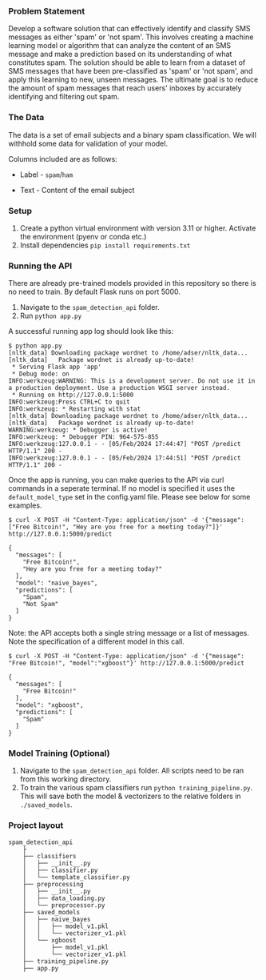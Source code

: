### Problem Statement

Develop a software solution that can effectively identify and classify SMS messages as either 'spam' or 'not spam'. This involves creating a machine learning model or algorithm that can analyze the content of an SMS message and make a prediction based on its understanding of what constitutes spam. The solution should be able to learn from a dataset of SMS messages that have been pre-classified as 'spam' or 'not spam', and apply this learning to new, unseen messages. The ultimate goal is to reduce the amount of spam messages that reach users' inboxes by accurately identifying and filtering out spam.

### The Data

The data is a set of email subjects and a binary spam classification. We will withhold some data for validation of your model.

Columns included are as follows:

- Label - `spam`/`ham`

- Text - Content of the email subject

### Setup
1. Create a python virtual environment with version 3.11 or higher. Activate the environment (pyenv or conda etc.)
2. Install dependencies `pip install requirements.txt`

### Running the API
There are already pre-trained models provided in this repository so there is no need to train. By default Flask runs on port 5000.

1. Navigate to the `spam_detection_api` folder.
2. Run `python app.py`

A successful running app log should look like this:

```
$ python app.py 
[nltk_data] Downloading package wordnet to /home/adser/nltk_data...
[nltk_data]   Package wordnet is already up-to-date!
 * Serving Flask app 'app'
 * Debug mode: on
INFO:werkzeug:WARNING: This is a development server. Do not use it in a production deployment. Use a production WSGI server instead.
 * Running on http://127.0.0.1:5000
INFO:werkzeug:Press CTRL+C to quit
INFO:werkzeug: * Restarting with stat
[nltk_data] Downloading package wordnet to /home/adser/nltk_data...
[nltk_data]   Package wordnet is already up-to-date!
WARNING:werkzeug: * Debugger is active!
INFO:werkzeug: * Debugger PIN: 964-575-855
INFO:werkzeug:127.0.0.1 - - [05/Feb/2024 17:44:47] "POST /predict HTTP/1.1" 200 -
INFO:werkzeug:127.0.0.1 - - [05/Feb/2024 17:44:51] "POST /predict HTTP/1.1" 200 -
```

Once the app is running, you can make queries to the API via curl commands in a seperate terminal. If no model is specified it uses the `default_model_type` set in the config.yaml file. Please see below for some examples.

```
$ curl -X POST -H "Content-Type: application/json" -d '{"message":["Free Bitcoin!", "Hey are you free for a meeting today?"]}' http://127.0.0.1:5000/predict

{
  "messages": [
    "Free Bitcoin!",
    "Hey are you free for a meeting today?"
  ],
  "model": "naive_bayes",
  "predictions": [
    "Spam",
    "Not Spam"
  ]
}
```

Note: the API accepts both a single string message or a list of messages. Note the specification of a different model in this call.

```
$ curl -X POST -H "Content-Type: application/json" -d '{"message": "Free Bitcoin!", "model":"xgboost"}' http://127.0.0.1:5000/predict

{
  "messages": [
    "Free Bitcoin!"
  ],
  "model": "xgboost",
  "predictions": [
    "Spam"
  ]
}
```

### Model Training (Optional)
1. Navigate to the `spam_detection_api` folder. All scripts need to be ran from this working directory.
2. To train the various spam classifiers run `python training_pipeline.py`. This will save both the model & vectorizers to the relative folders in `./saved_models`.

### Project layout

```
spam_detection_api
    ├
    ├── classifiers
    │   ├── __init__.py
    │   ├── classifier.py
    │   └── template_classifier.py
    ├── preprocessing
    │   ├── __init__.py
    │   ├── data_loading.py
    │   └── preprocessor.py
    ├── saved_models
    │   ├── naive_bayes
    │   │   ├── model_v1.pkl
    │   │   └── vectorizer_v1.pkl
    │   └── xgboost
    │       ├── model_v1.pkl
    │       └── vectorizer_v1.pkl
    ├── training_pipeline.py
    ├── app.py
```

